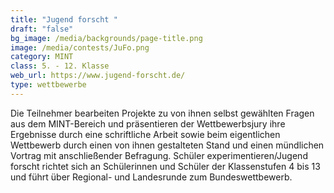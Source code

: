 ```yaml
---
title: "Jugend forscht "
draft: "false"
bg_image: /media/backgrounds/page-title.png
image: /media/contests/JuFo.png
category: MINT
class: 5. - 12. Klasse
web_url: https://www.jugend-forscht.de/
type: wettbewerbe
---
```

Die Teilnehmer bearbeiten Projekte zu von ihnen selbst gewählten Fragen aus dem MINT-Bereich und präsentieren der Wettbewerbsjury ihre Ergebnisse durch eine schriftliche Arbeit sowie beim eigentlichen Wettbewerb durch einen von ihnen gestalteten Stand und einen mündlichen Vortrag mit anschließender Befragung.
Schüler experimentieren/Jugend forscht richtet sich an Schülerinnen und Schüler der Klassenstufen 4 bis 13 und führt über Regional- und Landesrunde zum Bundeswettbewerb.